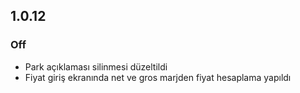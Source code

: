 ## 1.0.12

### Off
- Park açıklaması silinmesi düzeltildi
- Fiyat giriş ekranında net ve gros marjden fiyat hesaplama yapıldı
